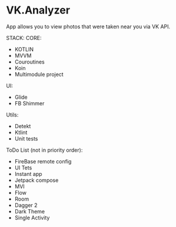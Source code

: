 # VK.Analyzer
App allows you to view photos that were taken near you via VK API.

STACK:
  CORE:
  - KOTLIN
  - MVVM
  - Couroutines
  - Koin
  - Multimodule project
  
  UI: 
  - Glide
  - FB Shimmer

  Utils:
  - Detekt
  - Ktlint
  - Unit tests

ToDo List (not in priority order):
- FireBase remote config
- UI Tets
- Instant app
- Jetpack compose
- MVI
- Flow
- Room
- Dagger 2
- Dark Theme
- Single Activity
